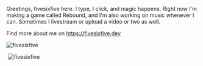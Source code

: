 Greetings, fivesixfive here. I type, I click, and magic happens. Right now I'm making a game called Rebound, and I'm also working on music whenever I can. Sometimes I livestream or upload a video or two as well.

Find more about me on
https://fivesixfive.dev

<p><img src="https://github-readme-stats.vercel.app/api/top-langs?username=thefivesixfive&show_icons=true&locale=en&layout=compact" alt="fivesixfive" /></p>

<p>&nbsp;<img src="https://github-readme-stats.vercel.app/api?username=thefivesixfive&show_icons=true&locale=en" alt="fivesixfive" /></p>
